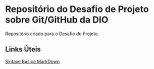 # Repositório do Desafio de Projeto sobre Git/GitHub da DIO
Repositório criado para o Desafio do Projeto.

## Links Úteis
[Sintaxe Básica MarkDown](https://www.markdownguide.org/basic-syntax/)
